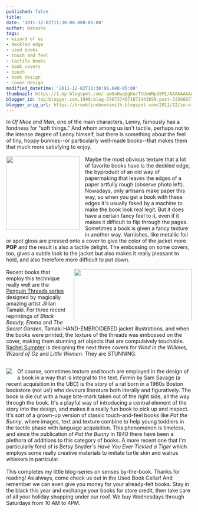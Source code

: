 ```yaml
---
published: false
title: 
date: '2011-12-02T11:30:00.000-05:00'
author: Natasha
tags:
- wizard of oz
- deckled edge
- used books
- touch and feel
- tactile books
- book covers
- touch
- book design
- cover design
modified_datetime: '2011-12-02T11:30:01.648-05:00'
thumbnail: https://1.bp.blogspot.com/-qw0aHuqGgKo/TtUuWNpdSMI/AAAAAAAAAMg/5f-yCuSwg_s/s72-c/deckle.jpg
blogger_id: tag:blogger.com,1999:blog-5767374071871443859.post-2356667729150632968
blogger_orig_url: https://brooklinebooksmith.blogspot.com/2011/12/in-of-mice-and-men-one-of-main.html
---
```


In <i>Of Mice and Men</i>, one of the main characters, Lenny, famously has a fondness for "soft things." And whom among us isn't tactile, perhaps not to the intense&nbsp;degree&nbsp;of Lenny himself, but there is something about the feel of tiny, hoppy bunnies--or particularly well-made books--that makes them that much more satisfying to enjoy.<br /><br /><a href="https://1.bp.blogspot.com/-qw0aHuqGgKo/TtUuWNpdSMI/AAAAAAAAAMg/5f-yCuSwg_s/s1600/deckle.jpg" imageanchor="1" style="clear: left; display: inline !important; float: left; margin-bottom: 1em; margin-right: 1em; text-align: center;"><img border="0" height="200" src="https://1.bp.blogspot.com/-qw0aHuqGgKo/TtUuWNpdSMI/AAAAAAAAAMg/5f-yCuSwg_s/s200/deckle.jpg" width="200" /></a>Maybe the most obvious texture that a lot of favorite books have is the deckled edge, the byproduct of an old way of papermaking that leaves the edges of a paper artfully rough (observe photo left). Nowadays, only artisans make paper this way, so when you get a book with these edges it's usually faked by a machine to make the book look real legit. But it does have a certain fancy feel to it, even if it makes it difficult to flip through the pages. Sometimes a book is given a fancy texture in another way. Varnishes, like metallic foil or spot gloss are pressed onto a cover to give the color of the jacket more <b>POP</b>&nbsp;and the result is also a tactile delight. The embossing on some covers, too, gives a subtle look to the jacket but also makes it really pleasant to hold, and also therefore more difficult to put down.<br /><br /><a href="https://3.bp.blogspot.com/-boOw1AaaY5k/TtUyAdiXh7I/AAAAAAAAAMw/ztS34lJ8iok/s1600/oz.jpg" imageanchor="1" style="clear: right; float: right; margin-bottom: 1em; margin-left: 1em;"><img border="0" height="139" src="https://3.bp.blogspot.com/-boOw1AaaY5k/TtUyAdiXh7I/AAAAAAAAAMw/ztS34lJ8iok/s320/oz.jpg" width="320" /></a>Recent books that employ this technique really well are the <a href="https://us.penguingroup.com/static/pages/classics/penguinthreads.html" style="text-align: left;">Penguin Threads series</a><span class="Apple-style-span" style="text-align: left;"> designed by magically amazing artist Jillian Tamaki. For three recent reprintings of </span><i>Black Beauty, Emma</i><span class="Apple-style-span" style="text-align: left;">&nbsp;and </span><i>The Secret Garden</i>, Tamaki HAND-EMBROIDERED jacket illustrations, and when the books were printed, the texture of the threads was embossed on the cover, making them stunning art objects that are compulsively touchable. <a href="https://www.flickr.com/photos/alonewolverine/">Rachel Sumpter</a> is designing the next three covers for <i>Wind in the Willows, Wizard of Oz</i> and <i>Little Women</i>. They are STUNNING.<br /><div><div class="separator" style="clear: both; text-align: center;"></div><div style="text-align: left;"><div style="text-align: -webkit-auto;"><br /></div></div><a href="https://1.bp.blogspot.com/-cEv62e_5R4s/TtUyaJB_aXI/AAAAAAAAAM4/RVZFzrIspdc/s1600/firmin.jpg" imageanchor="1" style="clear: left; float: left; margin-bottom: 1em; margin-right: 1em;"><img border="0" src="https://1.bp.blogspot.com/-cEv62e_5R4s/TtUyaJB_aXI/AAAAAAAAAM4/RVZFzrIspdc/s1600/firmin.jpg" /></a>Of course, sometimes texture and touch are employed in the design of a book in a way that is integral to the text. <i>Firmin </i>by Sam Savage (a recent&nbsp;acquisition&nbsp;in the UBC) is the story of a rat born in a 1960s Boston bookstore (not us!) who devours literature both literally and figuratively. The book is die cut with a huge bite-mark taken out of the right side, all the way through the book. It's a playful way of introducing a central element of the story into the design, and makes it a really fun book to pick up and inspect. It's sort of a grown-up version of classic touch-and-feel books like <i>Pat the Bunny</i>, where images, text and texture combine to help young toddlers in the tactile phase with language acquisition. This phenomenon is timeless, and since the publication of <i>Pat the Bunny</i>&nbsp;in 1940 there have been a plethora of additions to this category of books. A more recent one that I'm particularly fond of is Betsy Snyder's <i>Have You Ever Tickled a Tiger</i>&nbsp;which employs some really creative materials to imitate turtle skin and walrus whiskers in particular.<br /><br />This completes my little blog-series on senses by-the-book. Thanks for reading! As always, come check us out in the Used Book Cellar! And remember we can even give you money for your already-felt books.&nbsp;Stay in the black this year and exchange your books for store credit, then take care of all your holiday shopping under our roof. We buy Wednesdays through Saturdays from 10 AM to 4PM.</div>